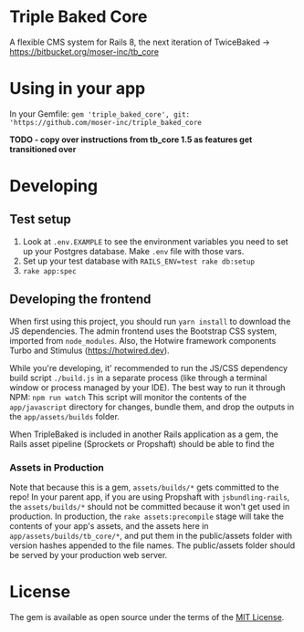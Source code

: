 Triple Baked Core
=================
A flexible CMS system for Rails 8, the next iteration of TwiceBaked -> https://bitbucket.org/moser-inc/tb_core

Using in your app
=================

In your Gemfile:
`gem 'triple_baked_core', git: 'https://github.com/moser-inc/triple_baked_core`

**TODO - copy over instructions from tb_core 1.5 as features get transitioned over** 

Developing
==========

## Test setup

1. Look at `.env.EXAMPLE` to see the environment variables you need to set up your Postgres database. Make `.env` file with those vars.
2. Set up your test database with `RAILS_ENV=test rake db:setup` 
3. `rake app:spec`


## Developing the frontend

When first using this project, you should run `yarn install` to download the JS dependencies. The admin frontend uses
the Bootstrap CSS system, imported from `node_modules`. Also, the Hotwire framework components Turbo and Stimulus 
(https://hotwired.dev).

While you're developing, it' recommended to run the JS/CSS dependency build script `./build.js` in a separate process
(like through a terminal window or process managed by your IDE). The best way to run it through NPM: `npm run watch`
This script will monitor the contents of the `app/javascript` directory for changes, bundle them, and drop the outputs
in the `app/assets/builds` folder.

When TripleBaked is included in another Rails application as a gem, the Rails asset pipeline (Sprockets or Propshaft)
should be able to find the 

### Assets in Production

Note that because this is a gem, `assets/builds/*` gets committed to the repo! In your parent app, if you are using
Propshaft with `jsbundling-rails`, the `assets/builds/*` should not be committed because it won't get used in 
production. In production, the `rake assets:precompile` stage will take the contents of your app's assets, and
the assets here in `app/assets/builds/tb_core/*`, and put them in the public/assets folder with
version hashes appended to the file names. The public/assets folder should be served by your production web server. 


# License
The gem is available as open source under the terms of the [MIT License](https://opensource.org/licenses/MIT).
